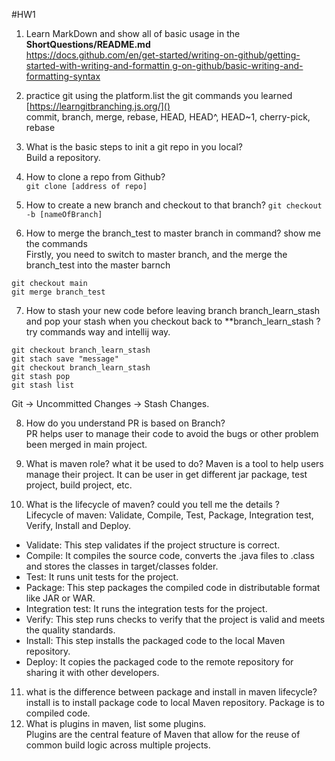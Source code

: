 #HW1
1. Learn MarkDown and show all of basic usage in the **ShortQuestions/README.md**  
[https://docs.github.com/en/get-started/writing-on-github/getting-started-with-writing-and-formattin g-on-github/basic-writing-and-formatting-syntax]()

2. practice git using the platform.list the git commands you learned
  [https://learngitbranching.js.org/]()  
  commit, branch, merge, rebase, HEAD, HEAD^, HEAD~1, cherry-pick, rebase
3. What is the basic steps to init a git repo in you local?  
Build a repository.
4. How to clone a repo from Github?  
`git clone [address of repo]`
5. How to create a new branch and checkout to that branch?
`git checkout -b [nameOfBranch]`
6. How to merge the branch_test to master branch in command? show me the commands  
Firstly, you need to switch to master branch, and the merge the branch_test into the master barnch  
```
git checkout main 
git merge branch_test
```
7. How to stash your new code before leaving branch branch_learn_stash and pop your stash when you checkout  back to **branch_learn_stash ? try commands way and intellij way.
```
git checkout branch_learn_stash
git stach save "message"
git checkout branch_learn_stash
git stash pop
git stash list 
```
Git -> Uncommitted Changes -> Stash Changes.

8. How do you understand PR is based on Branch?  
PR helps user to manage their code to avoid the bugs or other problem been merged in main project.  

9. What is maven role? what it be used to do?
Maven is a tool to help users manage their project. It can be user in get different jar package, test project,  build project, etc. 

10. What is the lifecycle of maven? could you tell me the details ?  
Lifecycle of maven: Validate, Compile, Test, Package, Integration test, Verify, Install and Deploy.  
 * Validate: This step validates if the project structure is correct.  
 * Compile: It compiles the source code, converts the .java files to .class and stores the classes in target/classes folder.
 * Test: It runs unit tests for the project.
 * Package: This step packages the compiled code in distributable format like JAR or WAR.
 * Integration test: It runs the integration tests for the project.
 * Verify: This step runs checks to verify that the project is valid and meets the quality standards.
 * Install: This step installs the packaged code to the local Maven repository.
 * Deploy: It copies the packaged code to the remote repository for sharing it with other developers.
11. what is the difference between package and install in maven lifecycle?  
install is to install package code to local Maven repository. Package is to compiled code.
12. What is plugins in maven, list some plugins.  
    Plugins are the central feature of Maven that allow for the reuse of common build logic across multiple projects. 
